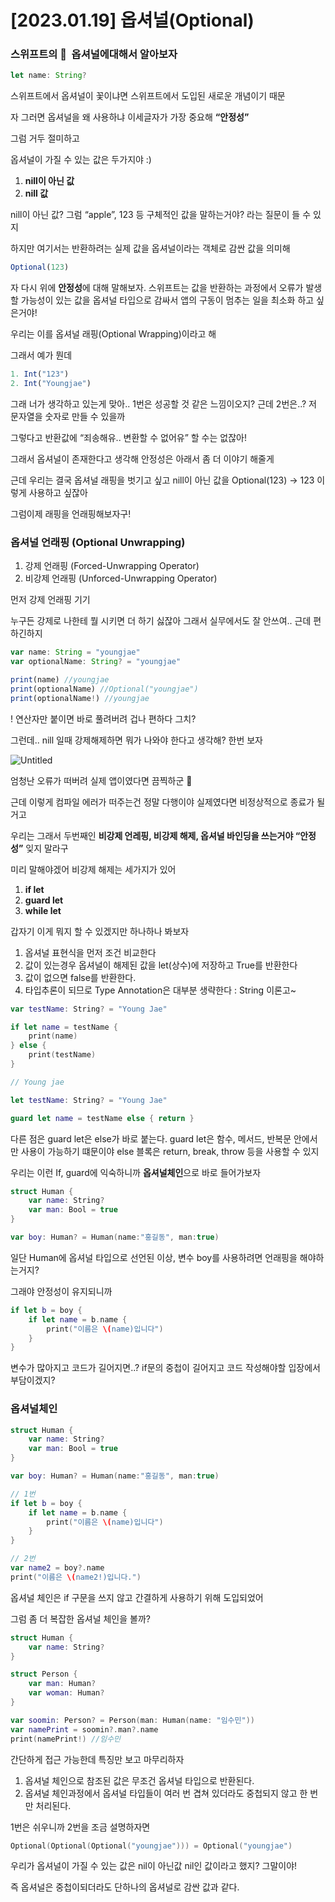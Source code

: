 # [2023.01.19] 옵셔널(Optional)

### 스위프트의 🌻  옵셔널에대해서 알아보자

```jsx
let name: String?
```

스위프트에서 옵셔널이 꽃이냐면 스위프트에서 도입된 새로운 개념이기 때문

자 그러면 옵셔널을 왜 사용하냐 이세글자가 가장 중요해 **“안정성”** 

그럼 거두 절미하고 

옵셔널이 가질 수 있는 값은 두가지야 :)

1. **nill이 아닌 값**
2. **nill 값**

nill이 아닌 값? 그럼 “apple”, 123 등 구체적인 값을 말하는거야? 라는 질문이 들 수 있지

하지만 여기서는 반환하려는 실제 값을 옵셔널이라는 객체로 감싼 값을 의미해 

```jsx
Optional(123)
```

자 다시 위에 **안정성**에 대해 말해보자. 스위프트는 값을 반환하는 과정에서 오류가 발생할 가능성이 있는 값을 옵셔널 타입으로 감싸서 앱의 구동이 멈추는 일을 최소화 하고 싶은거야!

우리는 이를 옵셔널 래핑(Optional Wrapping)이라고 해

그래서 예가 뭔데

```jsx
1. Int("123")
2. Int("Youngjae")
```

그래 너가 생각하고 있는게 맞아.. 1번은 성공할 것 같은 느낌이오지?  근데 2번은..? 저 문자열을 숫자로 만들 수 있을까

그렇다고 반환값에 “죄송해유.. 변환할 수 없어유” 할 수는 없잖아!

그래서 옵셔널이 존재한다고 생각해 안정성은 아래서 좀 더 이야기 해줄게

근데 우리는 결국 옵셔널 래핑을 벗기고 싶고 nill이 아닌 값을 Optional(123) → 123 이렇게 사용하고 싶잖아

그럼이제 래핑을 언래핑해보자구!

### 옵셔널 언래핑 (Optional Unwrapping)

1. 강제 언래핑 (Forced-Unwrapping Operator)
2. 비강제 언래핑 (Unforced-Unwrapping Operator)

먼저 강제 언래핑 기기

누구든 강제로 나한테 뭘 시키면 더 하기 싫잖아 그래서 실무에서도 잘 안쓰여.. 근데 편하긴하지

```jsx
var name: String = "youngjae" 
var optionalName: String? = "youngjae" 

print(name) //youngjae
print(optionalName) //Optional("youngjae")
print(optionalName!) //youngjae
```

 ! 연산자만 붙이면 바로 풀려버려 겁나 편하다 그치?

그런데.. nill 일때 강제해제하면 뭐가 나와야 한다고 생각해? 한번 보자

![Untitled](https://user-images.githubusercontent.com/85090866/213413555-ed17357d-2597-4e38-afe1-5213550bc673.png)

엄청난 오류가 떠버려 실제 앱이였다면 끔찍하군 🙂

근데 이렇게 컴파일 에러가 떠주는건 정말 다행이야 실제였다면 비정상적으로 종료가 될거고 

우리는 그래서 두번째인 **비강제 언레핑, 비강제 해제, 옵셔널 바인딩을 쓰는거야 “안정성”** 잊지 말라구

미리 말해야겠어 비강제 해제는 세가지가 있어

1. **if let** 
2. **guard let**
3. **while let**

갑자기 이게 뭐지 할 수 있겠지만 하나하나 봐보자

1. 옵셔널 표현식을 먼저 조건 비교한다
2. 값이 있는경우 옵셔널이 해제된 값을 let(상수)에 저장하고 True를 반환한다
3. 값이 없으면 false를 반환한다.
4. 타입추론이 되므로 Type Annotation은 대부분 생략한다 : String 이론고~

```swift
var testName: String? = "Young Jae"

if let name = testName {
    print(name)
} else {
    print(testName)
}

// Young jae
```

```swift
let testName: String? = "Young Jae"

guard let name = testName else { return }
```

다른 점은 guard let은 else가 바로 붙는다.  guard let은 함수, 메서드, 반복문 안에서만 사용이 가능하기 떄문이야 else 블록은 return, break, throw 등을 사용할 수 있지

우리는 이런 If, guard에 익숙하니까 **옵셔널체인**으로 바로 들어가보자

```swift
struct Human { 
	var name: String?
	var man: Bool = true
}

var boy: Human? = Human(name:"홍길동", man:true)
```

일단 Human에 옵셔널 타입으로 선언된 이상, 변수 boy를 사용하려면 언래핑을 해야하는거지?

그래야 안정성이 유지되니까

```swift
if let b = boy {
	if let name = b.name {
		print("이름은 \(name)입니다")
	}
}
```

변수가 많아지고 코드가 길어지면..? if문의 중첩이 길어지고 코드 작성해야할 입장에서 부담이겠지?

### 옵셔널체인

```swift
struct Human {
    var name: String?
    var man: Bool = true
}

var boy: Human? = Human(name:"홍길동", man:true)

// 1번
if let b = boy {
    if let name = b.name {
        print("이름은 \(name)입니다")
    }
}

// 2번
var name2 = boy?.name
print("이름은 \(name2!)입니다.")
```

옵셔널 체인은 if 구문을 쓰지 않고 간결하게 사용하기 위해 도입되었어

그럼 좀 더 복잡한 옵셔널 체인을 볼까?

```swift
struct Human {
    var name: String?
}

struct Person {
    var man: Human?
    var woman: Human?
}

var soomin: Person? = Person(man: Human(name: "임수민"))
var namePrint = soomin?.man?.name
print(namePrint!) //임수민
```

간단하게 접근 가능한데 특징만 보고 마무리하자

1. 옵셔널 체인으로 참조된 값은 무조건 옵셔널 타입으로 반환된다.
2. 옵셔널 체인과정에서 옵셔널 타입들이 여러 번 겹쳐 있더라도 중첩되지 않고 한 번만 처리된다.

1번은 쉬우니까 2번을 조금 설명하자면

```swift
Optional(Optional(Optional("youngjae"))) = Optional("youngjae")
```

우리가 옵셔널이 가질 수 있는 값은 nil이 아닌값 nil인 값이라고 했지? 그말이야! 

즉 옵셔널은 중첩이되더라도 단하나의 옵셔널로 감싼 값과 같다.
